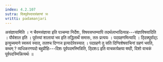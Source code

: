 ```yaml
---
index: 4.2.107
sutra: दिक्पूर्वपदादसंज्ञायां ञः
vritti: padamanjari
---
```


 असंज्ञायामिति । न चैवमसंज्ञाया इति पञ्चम्या निर्देशः, विषयसप्तम्यापि तदर्थलाभादित्याह---संज्ञाविषयादिति । पौर्वशाल इति । पूर्वस्यां शालायां भव इति तद्धितार्थे समासः, ततः प्रत्ययः । पदग्रहणमित्यादि । ठ्दिक्पूर्वाद्ऽ इत्युच्यमाने स्वरूपं स्यात्, ततश्च दिग्गज इत्यादेरेवस्यात् । पदग्रहणे तु सति दिग्विशेषवाचिनां ग्रहणं भवति, कथम् ? व्यधिकरणपदो बहुव्रीहिः---दिशः पूर्वपदमस्मिन्निति, ठ्दिशःऽ इति वाचकापेक्षया षष्ठी, दिशो वाचकं पूर्वपदस्मिन्नित्यर्थः ॥